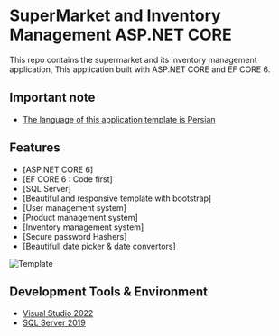 # SuperMarket and Inventory Management ASP.NET CORE 
This repo contains the supermarket and its inventory management application,
This application built with ASP.NET CORE and EF CORE 6.

## Important note
* [The language of this application template is Persian](#language)

## Features 
* [ASP.NET CORE 6]
* [EF CORE 6 : Code first]
* [SQL Server]
* [Beautiful and responsive template with bootstrap]
* [User management system]
* [Product management system]
* [Inventory management system]
* [Secure password Hashers]
* [Beautifull date picker & date convertors]

![Template](https://user-images.githubusercontent.com/93282110/171042876-dcec513a-7ec9-40e1-8ac7-cd60da6cc760.png)

## Development Tools & Environment
* [Visual Studio 2022](#vs2022)
* [SQL Server 2019](#vs2022)

